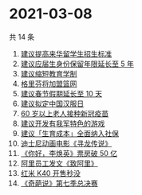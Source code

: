 # 2021-03-08

共 14 条

<!-- BEGIN ZHIHUSEARCH -->
<!-- 最后更新时间 Mon Mar 08 2021 13:06:35 GMT+0800 (China Standard Time) -->
1. [建议提高来华留学生招生标准](https://www.zhihu.com/search?q=留学生)
1. [建议应届生身份保留年限延长至 5 年](https://www.zhihu.com/search?q=应届生)
1. [建议缩短教育学制](https://www.zhihu.com/search?q=教育学制)
1. [格里芬将加盟篮网](https://www.zhihu.com/search?q=格里芬)
1. [建议春节假期延长至 10 天](https://www.zhihu.com/search?q=春节假期)
1. [建议拟定中国汉服日](https://www.zhihu.com/search?q=汉服)
1. [60 岁以上老人接种新冠疫苗](https://www.zhihu.com/search?q=新冠疫苗)
1. [建议开发有我军特色的游戏](https://www.zhihu.com/search?q=我军特色游戏)
1. [建议「生育成本」全面纳入社保](https://www.zhihu.com/search?q=生育成本)
1. [迪士尼动画电影《寻龙传说》](https://www.zhihu.com/search?q=寻龙传说)
1. [《你好，李焕英》票房破 50 亿](https://www.zhihu.com/search?q=李焕英)
1. [阿里员工发文《致阿里》](https://www.zhihu.com/search?q=致阿里)
1. [红米 K40 开售秒没](https://www.zhihu.com/search?q=红米)
1. [《奇葩说》第七季总决赛](https://www.zhihu.com/search?q=奇葩说)
<!-- END ZHIHUSEARCH -->
